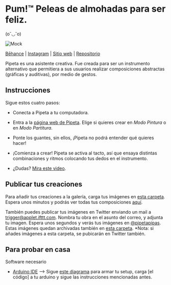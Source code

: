 # Pum!™ Peleas de almohadas para ser feliz. 

(o˘◡˘o) 

![Mock](https://github.com/sofiacastaneda/pipeta/blob/gh-pages/contents/diagramass-04.png?raw=true)

[Bēhance](https://www.behance.net/gallery/109303133/Pipeta-Asistente-de-experimentos-visuales-y-sonoros) | [Instagram](https://editor.p5js.org/sofiasofia/full/buOC_qbWx) | [Sitio web](https://sofiacastaneda.github.io/pipeta/galeria.html) | [Repositorio](https://github.com/sofiacastaneda/pipeta)

Pipeta es una asistente creativa. Fue creada para ser un instrumento alternativo que permitiera a sus usuarios realizar composiciones abstractas (gráficas y auditivas), por medio de gestos. 

## Instrucciones
Sigue estos cuatro pasos:

* Conecta a Pipeta a tu computadora.
* Entra a la [página web de Pipeta](https://sofiacastaneda.github.io/pipeta/). Elige si quieres crear en *Modo Pintura* o en *Modo Partitura*. 
* Ponte los guantes, sin ellos, ¡Pipeta no podrá entender qué quieres hacer!
* ¡Comienza a crear! Pipeta se activa al tacto, así que ensaya distintas combinaciones y ritmos colocando tus dedos en el instrumento. 

* ¿Dudas? [Mira este video](https://youtu.be/SyCooKJdv_s).

## Publicar tus creaciones

Para añadir tus creaciones a la galería, carga tus imágenes en [esta carpeta](https://github.com/sofiacastaneda/pipeta/tree/gh-pages/images). Espera unos minutos y podrás ver todas tus composiciones [aquí](https://sofiacastaneda.github.io/pipeta/galeria.html).

También puedes publicar tus imágenes en Twitter enviando un mail a trigger@applet.ifttt.com. Nombra tu obra en el asunto del correo, y adjunta tu imagen. Espera unos segundos y verás tus imágenes en [@pipetapipas](https://twitter.com/pipetapipas). Estas imágenes quedan archivadas también en [esta carpeta](https://drive.google.com/drive/folders/1fVWIslnsXeJRCjsI-1HoeAb4W5uzg82G?usp=sharing). *Nota: si añades imágenes a esta carpeta, se pubicarán en Twitter también.

## Para probar en casa
Software necesario 
* [Arduino IDE](https://www.arduino.cc/en/software) 
--> Sigue [este diagrama](https://www.tinkercad.com/things/aVEQP4N5pFo) para armar tu setup, carga [el código] a tu arduino y sigue las instrucciones mencionadas antes. 
